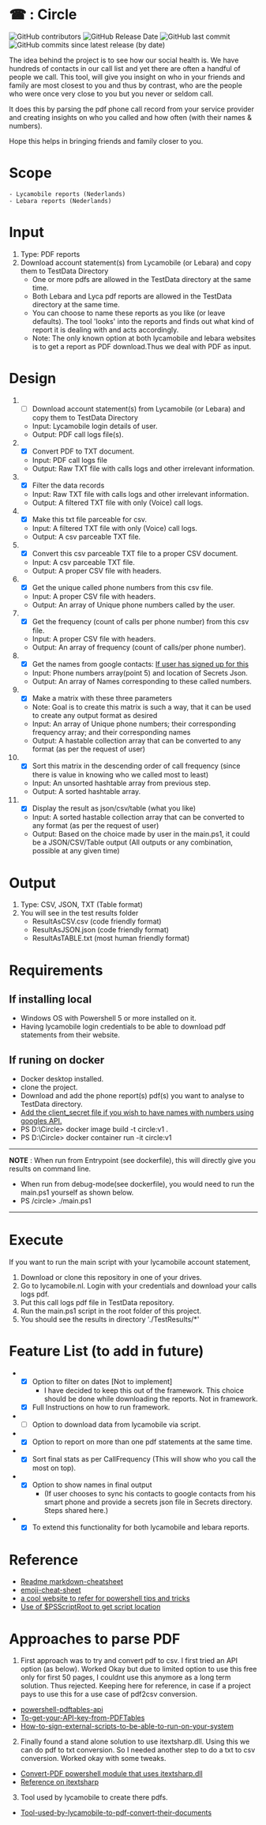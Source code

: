 # ☎ : Circle 

![GitHub contributors](https://img.shields.io/github/contributors/pramodkumaryadav/Circle)
![GitHub Release Date](https://img.shields.io/github/release-date/pramodkumaryadav/circle)
![GitHub last commit](https://img.shields.io/github/last-commit/pramodkumaryadav/circle)
![GitHub commits since latest release (by date)](https://img.shields.io/github/commits-since/pramodkumaryadav/circle/1.0/master)

The idea behind the project is to see how our social health is. We have hundreds of contacts in our call list and yet there are often a handful of people we call. This tool, will give you insight on who in your friends and family are most closest to you and thus by contrast, who are the people who were once very close to you but you never or seldom call.

It does this by parsing the pdf phone call record from your service provider and creating insights on who you called and how often (with their names & numbers).

Hope this helps in bringing friends and family closer to you.

# Scope
    - Lycamobile reports (Nederlands)
    - Lebara reports (Nederlands)

# Input
1. Type: PDF reports
2. Download account statement(s) from Lycamobile (or Lebara) and copy them to TestData Directory
    * One or more pdfs are allowed in the TestData directory at the same time. 
    * Both Lebara and Lyca pdf reports are allowed in the TestData directory at the same time.
    * You can choose to name these reports as you like (or leave defaults). The tool 'looks' into the reports and finds out what kind of report it is dealing with and acts accordingly.
    * Note: The only known option at both lycamobile and lebara websites is to get a report as PDF download.Thus we deal with PDF as input.

# Design
1. - [ ] Download account statement(s) from Lycamobile (or Lebara) and copy them to TestData Directory
    * Input: Lycamobile login details of user.
    * Output: PDF call logs file(s).
2. - [x] Convert PDF to TXT document.
    * Input: PDF call logs file
    * Output: Raw TXT file with calls logs and other irrelevant information.
3. - [x] Filter the data records 
    * Input: Raw TXT file with calls logs and other irrelevant information.
    * Output: A filtered TXT file with only (Voice) call logs.
4. - [x] Make this txt file parceable for csv.
    * Input: A filtered TXT file with only (Voice) call logs.
    * Output: A csv parceable TXT file.
5. - [x] Convert this csv parceable TXT file to a proper CSV document.
    * Input: A csv parceable TXT file.
    * Output: A proper CSV file with headers.
6. - [x] Get the unique called phone numbers from this csv file.
    * Input: A proper CSV file with headers.
    * Output: An array of Unique phone numbers called by the user.
7. - [x] Get the frequency (count of calls per phone number) from this csv file.
    * Input: A proper CSV file with headers.
    * Output: An array of frequency (count of calls/per phone number).
8. - [x] Get the names from google contacts: [If user has signed up for this](./Secrets/Readme.md)
    * Input: Phone numbers array(point 5) and location of Secrets Json. 
    * Output: An array of Names corresponding to these called numbers.
9. - [x] Make a matrix with these three parameters  
    * Note: Goal is to create this matrix is such a way, that it can be used to create any output format as desired
    * Input: An array of Unique phone numbers; their corresponding frequency array; and their corresponding names
    * Output: A hastable collection array that can be converted to any format (as per the request of user)
10. - [x] Sort this matrix in the descending order of call frequency (since there is value in knowing who we called most to least)
    * Input: An unsorted hashtable array from previous step.
    * Output: A sorted hashtable array.
11. - [x] Display the result as json/csv/table (what you like)
    * Input: A sorted hastable collection array that can be converted to any format (as per the request of user)
    * Output: Based on the choice made by user in the main.ps1, it could be a JSON/CSV/Table output (All outputs or any combination, possible at any given time)

# Output
1. Type: CSV, JSON, TXT (Table format)
2. You will see in the test results folder
    * ResultAsCSV.csv (code friendly format)
    * ResultAsJSON.json (code friendly format)
    * ResultAsTABLE.txt (most human friendly format)

# Requirements
## If installing local
* Windows OS with Powershell 5 or more installed on it.
* Having lycamobile login credentials to be able to download pdf statements from their website.
## If runing on docker 
* Docker desktop installed.
* clone the project.
* Download and add the phone report(s) pdf(s) you want to analyse to TestData directory.
* [Add the client_secret file if you wish to have names with numbers using googles API.](./Secrets/Readme.md)
* PS D:\Circle> docker image build -t circle:v1 .
* PS D:\Circle> docker container run -it circle:v1
---
**NOTE** : When run from Entrypoint (see dockerfile), this will directly give you results on command line.
- When run from debug-mode(see dockerfile), you would need to run the main.ps1 yourself as shown below.
- PS /circle> ./main.ps1

---

# Execute 
If you want to run the main script with your lycamobile account statement, 
1. Download or clone this repository in one of your drives.
2. Go to lycamobile.nl. Login with your credentials and download your calls logs pdf. 
3. Put this call logs pdf file in TestData repository.
4. Run the main.ps1 script in the root folder of this project.
5. You should see the results in directory './TestResults/*'

# Feature List (to add in future)
* - [x] Option to filter on dates [Not to implement]
    - I have decided to keep this out of the framework. This choice should be done while downloading the reports. Not in framework.
  - [x] Full Instructions on how to run framework.
* - [ ] Option to download data from lycamobile via script.
* - [x] Option to report on more than one pdf statements at the same time.
* - [x] Sort final stats as per CallFrequency (This will show who you call the most on top).
* - [x] Option to show names in final output 
    - (If user chooses to sync his contacts to google contacts from his smart phone and provide a secrets json file in Secrets directory. Steps shared here.)
* - [x] To extend this functionality for both lycamobile and lebara reports.

# Reference
* [Readme markdown-cheatsheet](https://github.com/tchapi/markdown-cheatsheet/blob/master/README.md "Readme markdown-cheatsheet")
* [emoji-cheat-sheet](https://www.webfx.com/tools/emoji-cheat-sheet/ "emoji-cheat-sheet")
* [a cool website to refer for powershell tips and tricks](https://thinkpowershell.com/)
* [Use of $PSScriptRoot  to get script location](https://thinkpowershell.com/add-script-flexibility-relative-file-paths/)

# Approaches to parse PDF
1. First approach was to try and convert pdf to csv. I first tried an API option (as below). Worked Okay but due to limited option to use this free only for first 50 pages, I couldnt use this anymore as a long term solution. Thus rejected. Keeping here for reference, in case if a project pays to use this for a use case of pdf2csv conversion. 
* [powershell-pdftables-api](https://github.com/pdftables/powershell-pdftables-api )
* [To-get-your-API-key-from-PDFTables](https://pdftables.com/pdf-to-excel-api)
* [How-to-sign-external-scripts-to-be-able-to-run-on-your-system](https://devblogs.microsoft.com/scripting/hey-scripting-guy-how-can-i-sign-windows-powershell-scripts-with-an-enterprise-windows-pki-part-2-of-2/)
2. Finally found a stand alone solution to use itextsharp.dll. Using this we can do pdf to txt conversion. So I needed another step to do a txt to csv conversion. Worked okay with some tweaks.
* [Convert-PDF powershell module that uses itextsharp.dll](https://www.powershellgallery.com/packages/Convert-PDF/1.1 )
* [Reference on itextsharp](https://github.com/itext/itextsharp )
3. Tool used by lycamobile to create there pdfs.
* [Tool-used-by-lycamobile-to-pdf-convert-their-documents](https://tcpdf.org/) 
